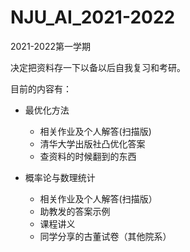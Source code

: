 # NJU_AI_2021-2022
2021-2022第一学期

决定把资料存一下以备以后自我复习和考研。

目前的内容有：

- 最优化方法
  - 相关作业及个人解答(扫描版)
  - 清华大学出版社凸优化答案
  - 查资料的时候翻到的东西

- 概率论与数理统计
  - 相关作业及个人解答(扫描版）
  - 助教发的答案示例
  - 课程讲义
  - 同学分享的古董试卷（其他院系）
